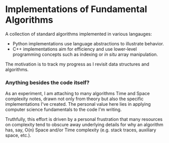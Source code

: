
# Implementations of Fundamental Algorithms

A collection of standard algorithms implemented in various langauges:
- Python implementations use language abstractions to illustrate behavior.
- C++ implementations aim for efficiency and use lower-level programming concepts such as indexing or *in situ* array manipulation.

The motivation is to track my progress as I revisit data structures and algorithms.

### Anything besides the code itself?
As an experiment, I am attaching to many algorithms Time and Space complexity notes, drawn not only from theory but also the specific implementations I've created. The personal value here lies in applying computer science fundamentals to the code I'm writing.

Truthfully, this effort is driven by a personal frustration that many resources on complexity tend to obscure away underlying details for why an algorithm has, say, O(n) Space and/or Time complexity (e.g. stack traces, auxiliary space, etc.).

